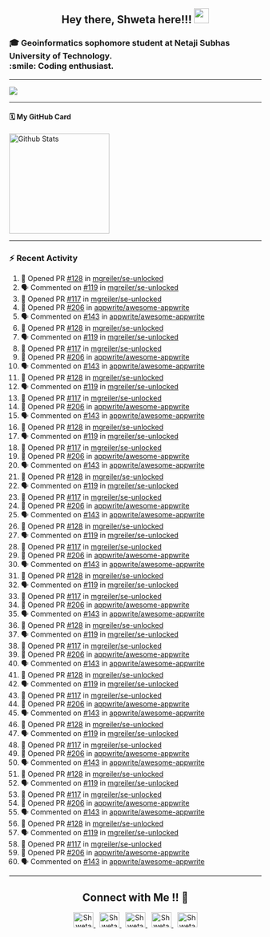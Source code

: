 <!-- Hi there 👋-->

<!--
**Shweta200126/Shweta200126** is a ✨ _special_ ✨ repository because its `README.md` (this file) appears on your GitHub profile.

Here are some ideas to get you started:

- 🔭 I’m currently working on ...
 -🌱 I’m currently learning UI/UX from Zuri Training and APIs from Youtube.
- 👯 I’m looking to collaborate on ...
- 🤔 I’m looking for help with ...
- 💬 Ask me about ...
- 📫 How to reach me: ...
- 😄 Pronouns: She/her
- ⚡ Fun fact: ...
-->
<h2 align="center">Hey there, Shweta here!!! <img src="https://raw.githubusercontent.com/MartinHeinz/MartinHeinz/master/wave.gif" width="30px"></h2>

<h3>
 🎓 Geoinformatics sophomore student at Netaji Subhas University of Technology.
 <br>:smile: Coding enthusiast.
</h3>
<hr></hr>
<img src="https://activity-graph.herokuapp.com/graph?username=shweta200126&theme=dracula&bg_color=00000000&color=878787&bg_color=00000000&title_color=58a6fe&text_color=878787&icon_color=58a6fe&cache_seconds=1800">
<hr></hr>

#### 🗓 My GitHub Card
<img alt="Github Stats" height="200" src="https://github-readme-stats.vercel.app/api?username=Shweta200126&theme=bluewhite&show_icons=true&include_all_commits=true" />
<!--END_SECTION:activity-->
<hr></hr>

### :zap: Recent Activity
 <!--START_SECTION:activity-->
1. 💪 Opened PR [#128](https://github.com/mgreiler/se-unlocked/pull/128) in [mgreiler/se-unlocked](https://github.com/mgreiler/se-unlocked)
2. 🗣 Commented on [#119](https://github.com/mgreiler/se-unlocked/issues/119) in [mgreiler/se-unlocked](https://github.com/mgreiler/se-unlocked)
3. 💪 Opened PR [#117](https://github.com/mgreiler/se-unlocked/pull/117) in [mgreiler/se-unlocked](https://github.com/mgreiler/se-unlocked)
4. 💪 Opened PR [#206](https://github.com/appwrite/awesome-appwrite/pull/206) in [appwrite/awesome-appwrite](https://github.com/appwrite/awesome-appwrite)
5. 🗣 Commented on [#143](https://github.com/appwrite/awesome-appwrite/issues/143) in [appwrite/awesome-appwrite](https://github.com/appwrite/awesome-appwrite)
1. 💪 Opened PR [#128](https://github.com/mgreiler/se-unlocked/pull/128) in [mgreiler/se-unlocked](https://github.com/mgreiler/se-unlocked)
2. 🗣 Commented on [#119](https://github.com/mgreiler/se-unlocked/issues/119) in [mgreiler/se-unlocked](https://github.com/mgreiler/se-unlocked)
3. 💪 Opened PR [#117](https://github.com/mgreiler/se-unlocked/pull/117) in [mgreiler/se-unlocked](https://github.com/mgreiler/se-unlocked)
4. 💪 Opened PR [#206](https://github.com/appwrite/awesome-appwrite/pull/206) in [appwrite/awesome-appwrite](https://github.com/appwrite/awesome-appwrite)
5. 🗣 Commented on [#143](https://github.com/appwrite/awesome-appwrite/issues/143) in [appwrite/awesome-appwrite](https://github.com/appwrite/awesome-appwrite)
1. 💪 Opened PR [#128](https://github.com/mgreiler/se-unlocked/pull/128) in [mgreiler/se-unlocked](https://github.com/mgreiler/se-unlocked)
2. 🗣 Commented on [#119](https://github.com/mgreiler/se-unlocked/issues/119) in [mgreiler/se-unlocked](https://github.com/mgreiler/se-unlocked)
3. 💪 Opened PR [#117](https://github.com/mgreiler/se-unlocked/pull/117) in [mgreiler/se-unlocked](https://github.com/mgreiler/se-unlocked)
4. 💪 Opened PR [#206](https://github.com/appwrite/awesome-appwrite/pull/206) in [appwrite/awesome-appwrite](https://github.com/appwrite/awesome-appwrite)
5. 🗣 Commented on [#143](https://github.com/appwrite/awesome-appwrite/issues/143) in [appwrite/awesome-appwrite](https://github.com/appwrite/awesome-appwrite)
1. 💪 Opened PR [#128](https://github.com/mgreiler/se-unlocked/pull/128) in [mgreiler/se-unlocked](https://github.com/mgreiler/se-unlocked)
2. 🗣 Commented on [#119](https://github.com/mgreiler/se-unlocked/issues/119) in [mgreiler/se-unlocked](https://github.com/mgreiler/se-unlocked)
3. 💪 Opened PR [#117](https://github.com/mgreiler/se-unlocked/pull/117) in [mgreiler/se-unlocked](https://github.com/mgreiler/se-unlocked)
4. 💪 Opened PR [#206](https://github.com/appwrite/awesome-appwrite/pull/206) in [appwrite/awesome-appwrite](https://github.com/appwrite/awesome-appwrite)
5. 🗣 Commented on [#143](https://github.com/appwrite/awesome-appwrite/issues/143) in [appwrite/awesome-appwrite](https://github.com/appwrite/awesome-appwrite)
1. 💪 Opened PR [#128](https://github.com/mgreiler/se-unlocked/pull/128) in [mgreiler/se-unlocked](https://github.com/mgreiler/se-unlocked)
2. 🗣 Commented on [#119](https://github.com/mgreiler/se-unlocked/issues/119) in [mgreiler/se-unlocked](https://github.com/mgreiler/se-unlocked)
3. 💪 Opened PR [#117](https://github.com/mgreiler/se-unlocked/pull/117) in [mgreiler/se-unlocked](https://github.com/mgreiler/se-unlocked)
4. 💪 Opened PR [#206](https://github.com/appwrite/awesome-appwrite/pull/206) in [appwrite/awesome-appwrite](https://github.com/appwrite/awesome-appwrite)
5. 🗣 Commented on [#143](https://github.com/appwrite/awesome-appwrite/issues/143) in [appwrite/awesome-appwrite](https://github.com/appwrite/awesome-appwrite)
1. 💪 Opened PR [#128](https://github.com/mgreiler/se-unlocked/pull/128) in [mgreiler/se-unlocked](https://github.com/mgreiler/se-unlocked)
2. 🗣 Commented on [#119](https://github.com/mgreiler/se-unlocked/issues/119) in [mgreiler/se-unlocked](https://github.com/mgreiler/se-unlocked)
3. 💪 Opened PR [#117](https://github.com/mgreiler/se-unlocked/pull/117) in [mgreiler/se-unlocked](https://github.com/mgreiler/se-unlocked)
4. 💪 Opened PR [#206](https://github.com/appwrite/awesome-appwrite/pull/206) in [appwrite/awesome-appwrite](https://github.com/appwrite/awesome-appwrite)
5. 🗣 Commented on [#143](https://github.com/appwrite/awesome-appwrite/issues/143) in [appwrite/awesome-appwrite](https://github.com/appwrite/awesome-appwrite)
1. 💪 Opened PR [#128](https://github.com/mgreiler/se-unlocked/pull/128) in [mgreiler/se-unlocked](https://github.com/mgreiler/se-unlocked)
2. 🗣 Commented on [#119](https://github.com/mgreiler/se-unlocked/issues/119) in [mgreiler/se-unlocked](https://github.com/mgreiler/se-unlocked)
3. 💪 Opened PR [#117](https://github.com/mgreiler/se-unlocked/pull/117) in [mgreiler/se-unlocked](https://github.com/mgreiler/se-unlocked)
4. 💪 Opened PR [#206](https://github.com/appwrite/awesome-appwrite/pull/206) in [appwrite/awesome-appwrite](https://github.com/appwrite/awesome-appwrite)
5. 🗣 Commented on [#143](https://github.com/appwrite/awesome-appwrite/issues/143) in [appwrite/awesome-appwrite](https://github.com/appwrite/awesome-appwrite)
1. 💪 Opened PR [#128](https://github.com/mgreiler/se-unlocked/pull/128) in [mgreiler/se-unlocked](https://github.com/mgreiler/se-unlocked)
2. 🗣 Commented on [#119](https://github.com/mgreiler/se-unlocked/issues/119) in [mgreiler/se-unlocked](https://github.com/mgreiler/se-unlocked)
3. 💪 Opened PR [#117](https://github.com/mgreiler/se-unlocked/pull/117) in [mgreiler/se-unlocked](https://github.com/mgreiler/se-unlocked)
4. 💪 Opened PR [#206](https://github.com/appwrite/awesome-appwrite/pull/206) in [appwrite/awesome-appwrite](https://github.com/appwrite/awesome-appwrite)
5. 🗣 Commented on [#143](https://github.com/appwrite/awesome-appwrite/issues/143) in [appwrite/awesome-appwrite](https://github.com/appwrite/awesome-appwrite)
1. 💪 Opened PR [#128](https://github.com/mgreiler/se-unlocked/pull/128) in [mgreiler/se-unlocked](https://github.com/mgreiler/se-unlocked)
2. 🗣 Commented on [#119](https://github.com/mgreiler/se-unlocked/issues/119) in [mgreiler/se-unlocked](https://github.com/mgreiler/se-unlocked)
3. 💪 Opened PR [#117](https://github.com/mgreiler/se-unlocked/pull/117) in [mgreiler/se-unlocked](https://github.com/mgreiler/se-unlocked)
4. 💪 Opened PR [#206](https://github.com/appwrite/awesome-appwrite/pull/206) in [appwrite/awesome-appwrite](https://github.com/appwrite/awesome-appwrite)
5. 🗣 Commented on [#143](https://github.com/appwrite/awesome-appwrite/issues/143) in [appwrite/awesome-appwrite](https://github.com/appwrite/awesome-appwrite)
1. 💪 Opened PR [#128](https://github.com/mgreiler/se-unlocked/pull/128) in [mgreiler/se-unlocked](https://github.com/mgreiler/se-unlocked)
2. 🗣 Commented on [#119](https://github.com/mgreiler/se-unlocked/issues/119) in [mgreiler/se-unlocked](https://github.com/mgreiler/se-unlocked)
3. 💪 Opened PR [#117](https://github.com/mgreiler/se-unlocked/pull/117) in [mgreiler/se-unlocked](https://github.com/mgreiler/se-unlocked)
4. 💪 Opened PR [#206](https://github.com/appwrite/awesome-appwrite/pull/206) in [appwrite/awesome-appwrite](https://github.com/appwrite/awesome-appwrite)
5. 🗣 Commented on [#143](https://github.com/appwrite/awesome-appwrite/issues/143) in [appwrite/awesome-appwrite](https://github.com/appwrite/awesome-appwrite)
1. 💪 Opened PR [#128](https://github.com/mgreiler/se-unlocked/pull/128) in [mgreiler/se-unlocked](https://github.com/mgreiler/se-unlocked)
2. 🗣 Commented on [#119](https://github.com/mgreiler/se-unlocked/issues/119) in [mgreiler/se-unlocked](https://github.com/mgreiler/se-unlocked)
3. 💪 Opened PR [#117](https://github.com/mgreiler/se-unlocked/pull/117) in [mgreiler/se-unlocked](https://github.com/mgreiler/se-unlocked)
4. 💪 Opened PR [#206](https://github.com/appwrite/awesome-appwrite/pull/206) in [appwrite/awesome-appwrite](https://github.com/appwrite/awesome-appwrite)
5. 🗣 Commented on [#143](https://github.com/appwrite/awesome-appwrite/issues/143) in [appwrite/awesome-appwrite](https://github.com/appwrite/awesome-appwrite)
1. 💪 Opened PR [#128](https://github.com/mgreiler/se-unlocked/pull/128) in [mgreiler/se-unlocked](https://github.com/mgreiler/se-unlocked)
2. 🗣 Commented on [#119](https://github.com/mgreiler/se-unlocked/issues/119) in [mgreiler/se-unlocked](https://github.com/mgreiler/se-unlocked)
3. 💪 Opened PR [#117](https://github.com/mgreiler/se-unlocked/pull/117) in [mgreiler/se-unlocked](https://github.com/mgreiler/se-unlocked)
4. 💪 Opened PR [#206](https://github.com/appwrite/awesome-appwrite/pull/206) in [appwrite/awesome-appwrite](https://github.com/appwrite/awesome-appwrite)
5. 🗣 Commented on [#143](https://github.com/appwrite/awesome-appwrite/issues/143) in [appwrite/awesome-appwrite](https://github.com/appwrite/awesome-appwrite)
<!--END_SECTION:activity-->
<hr></hr>
<h2 align="center">Connect with Me !! 🤝</h2> 

<p align="center">
<a href="https://github.com/Shweta200126" target="_blank">
<img src="https://raw.githubusercontent.com/gilbarbara/logos/f4c8e8b933aa80ce83b6d6d387e016bf4cb4e376/logos/github-icon.svg" alt="Shweta R. Anand | GitHub" style="margin-bottom: 5px;" width=40 height=30 />
</a>
 &nbsp
<a href="https://www.linkedin.com/in/shweta-ranjan-anand-a3246b203/" target="_blank">
<img alt="Shweta R. Anand | LinkedIn" src="https://raw.githubusercontent.com/rahuldkjain/github-profile-readme-generator/master/src/images/icons/Social/linked-in-alt.svg" width=40 height=30/>
</a>
 &nbsp
<a href="https://twitter.com/Shweta20011" target="_blank">
<img src="https://raw.githubusercontent.com/rahuldkjain/github-profile-readme-generator/master/src/images/icons/Social/twitter.svg" alt="Shweta R. Anand | Twitter" style="margin-bottom: 5px;" width=40 height=30 />
</a>
 &nbsp
<a href="https://www.facebook.com/shweta.ranjananand/" target="_blank">
<img alt="Shweta R. Anand | Facebook" src="https://raw.githubusercontent.com/rahuldkjain/github-profile-readme-generator/master/src/images/icons/Social/facebook.svg" width=40 height=30/>
</a>
 &nbsp
<a href="mailto:anand26shweta@gmail.com">
 <img alt="Shweta R. Anand | Gmail" src="https://raw.githubusercontent.com/gilbarbara/logos/f4c8e8b933aa80ce83b6d6d387e016bf4cb4e376/logos/google-gmail.svg" width=40 height=30 />
</a>
</p>

